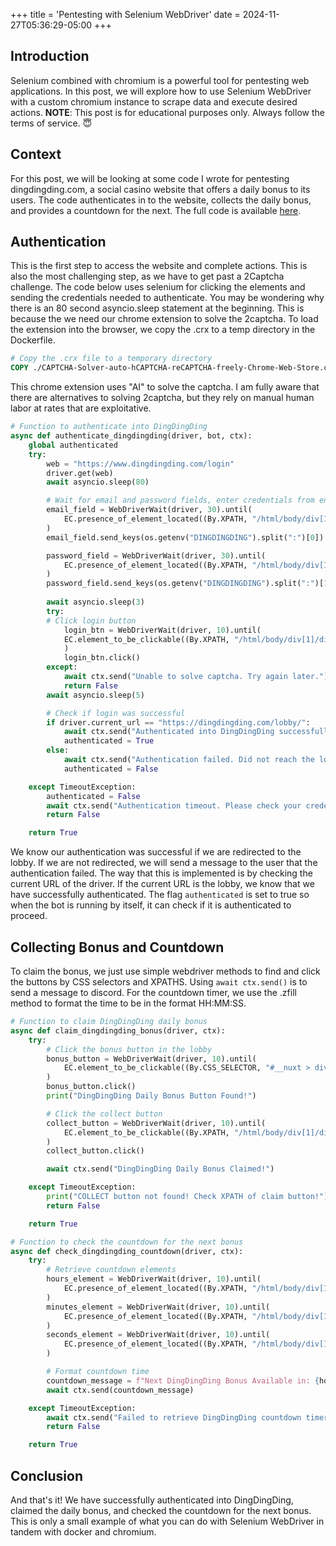 +++
title = 'Pentesting with Selenium WebDriver'
date = 2024-11-27T05:36:29-05:00
+++


## Introduction
Selenium combined with chromium is a powerful tool for pentesting web applications. In this post, we will explore how to use Selenium WebDriver with a custom chromium instance to scrape data and execute desired actions. **NOTE**: This post is for educational purposes only. Always follow the terms of service. 😇


## Context
For this post, we will be looking at some code I wrote for pentesting dingdingding.com, a social casino website that offers a daily bonus to its users. The code authenticates in to the website, collects the daily bonus, and provides a countdown for the next. The full code is available [here](https://github.com/DrakeHooks/CasinoClaim/blob/main/dingdingdingAPI.py).

## Authentication
This is the first step to access the website and complete actions. This is also the most challenging step, as we have to get past a 2Captcha challenge. The code below uses selenium for clicking the elements and sending the credentials needed to authenticate. You may be wondering why there is an 80 second asyncio.sleep statement at the beginning. This is because the we need our chrome extension to solve the 2captcha. To load the extension into the browser, we copy the .crx to a temp directory in the Dockerfile. 

```Dockerfile
# Copy the .crx file to a temporary directory
COPY ./CAPTCHA-Solver-auto-hCAPTCHA-reCAPTCHA-freely-Chrome-Web-Store.crx /temp/CAPTCHA-Solver-auto-hCAPTCHA-reCAPTCHA-freely-Chrome-Web-Store.crx
```
This chrome extension uses "AI" to solve the captcha. I am fully aware that there are alternatives to solving 2captcha, but they rely on manual human labor at rates that are 
exploitative. 


```python
# Function to authenticate into DingDingDing
async def authenticate_dingdingding(driver, bot, ctx):
    global authenticated
    try:
        web = "https://www.dingdingding.com/login"
        driver.get(web)
        await asyncio.sleep(80)

        # Wait for email and password fields, enter credentials from environment variables
        email_field = WebDriverWait(driver, 30).until(
            EC.presence_of_element_located((By.XPATH, "/html/body/div[1]/div/div/div[1]/div[1]/div/div/div[2]/form/input[1]"))
        )
        email_field.send_keys(os.getenv("DINGDINGDING").split(":")[0])

        password_field = WebDriverWait(driver, 30).until(
            EC.presence_of_element_located((By.XPATH, "/html/body/div[1]/div/div/div[1]/div[1]/div/div/div[2]/form/input[2]"))
        )
        password_field.send_keys(os.getenv("DINGDINGDING").split(":")[1])
        
        await asyncio.sleep(3)
        try:
        # Click login button
            login_btn = WebDriverWait(driver, 10).until(
            EC.element_to_be_clickable((By.XPATH, "/html/body/div[1]/div/div/div[1]/div[1]/div/div/div[2]/form/button[2]"))
            )
            login_btn.click()
        except:
            await ctx.send("Unable to solve captcha. Try again later.")
            return False
        await asyncio.sleep(5)

        # Check if login was successful
        if driver.current_url == "https://dingdingding.com/lobby/":
            await ctx.send("Authenticated into DingDingDing successfully!")
            authenticated = True
        else:
            await ctx.send("Authentication failed. Did not reach the lobby.")
            authenticated = False

    except TimeoutException:
        authenticated = False
        await ctx.send("Authentication timeout. Please check your credentials or XPaths.")
        return False

    return True
```

We know our authentication was successful if we are redirected to the lobby. If we are not redirected, we will send a message to the user that the authentication failed. The way that this is implemented is by checking the current URL of the driver. If the current URL is the lobby, we know that we have successfully authenticated. The flag `authenticated` is set to true so when the bot is running by itself, it can check if it is authenticated to proceed.

## Collecting Bonus and Countdown
To claim the bonus, we just use simple webdriver methods to find and click the buttons by CSS selectors and XPATHS. Using `await ctx.send()` is to send a message to discord. For the countdown timer, we use the .zfill method to format the time to be in the format HH:MM:SS.

```python
# Function to claim DingDingDing daily bonus
async def claim_dingdingding_bonus(driver, ctx):
    try:
        # Click the bonus button in the lobby
        bonus_button = WebDriverWait(driver, 10).until(
            EC.element_to_be_clickable((By.CSS_SELECTOR, "#__nuxt > div > div:nth-child(1) > aside.sidenav > div.sidenav__cont > div > div.sidenav__actions > button.btn.btn--nav.btn--rewards > span.btn__label"))
        )
        bonus_button.click()
        print("DingDingDing Daily Bonus Button Found!")

        # Click the collect button
        collect_button = WebDriverWait(driver, 10).until(
            EC.element_to_be_clickable((By.XPATH, "/html/body/div[1]/div/div[1]/div[6]/div/div[2]/div/div/button[2]"))
        )
        collect_button.click()

        await ctx.send("DingDingDing Daily Bonus Claimed!")

    except TimeoutException:
        print("COLLECT button not found! Check XPATH of claim button!")
        return False

    return True

# Function to check the countdown for the next bonus
async def check_dingdingding_countdown(driver, ctx):
    try:
        # Retrieve countdown elements
        hours_element = WebDriverWait(driver, 10).until(
            EC.presence_of_element_located((By.XPATH, "/html/body/div[1]/div/div[1]/div[6]/div/div[2]/div/div/div/span/div[1]/span"))
        )
        minutes_element = WebDriverWait(driver, 10).until(
            EC.presence_of_element_located((By.XPATH, "/html/body/div[1]/div/div[1]/div[6]/div/div[2]/div/div/div/span/div[2]"))
        )
        seconds_element = WebDriverWait(driver, 10).until(
            EC.presence_of_element_located((By.XPATH, "/html/body/div[1]/div/div[1]/div[6]/div/div[2]/div/div/div/span/div[3]"))
        )

        # Format countdown time
        countdown_message = f"Next DingDingDing Bonus Available in: {hours_element.text.zfill(2)}:{minutes_element.text.zfill(2)}:{seconds_element.text.zfill(2)}"
        await ctx.send(countdown_message)

    except TimeoutException:
        await ctx.send("Failed to retrieve DingDingDing countdown timer.")
        return False

    return True
```
## Conclusion
And that's it! We have successfully authenticated into DingDingDing, claimed the daily bonus, and checked the countdown for the next bonus. This is only a small example of what you can do with Selenium WebDriver in tandem with docker and chromium. 